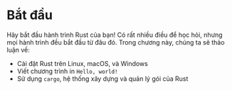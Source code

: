 # Bắt đầu

Hãy bắt đầu hành trình Rust của bạn! Có rất nhiều điều để học hỏi, nhưng mọi hành trình đều bắt đầu từ đâu đó. Trong
chương này, chúng ta sẽ thảo luận về:

* Cài đặt Rust trên Linux, macOS, và Windows
* Viết chương trình in `Hello, world!`
* Sử dụng `cargo`, hệ thống xây dựng và quản lý gói của Rust
